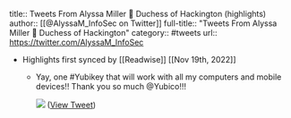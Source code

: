 title:: Tweets From Alyssa Miller 👑 Duchess of Hackington (highlights)
author:: [[@AlyssaM_InfoSec on Twitter]]
full-title:: "Tweets From Alyssa Miller 👑 Duchess of Hackington"
category:: #tweets
url:: https://twitter.com/AlyssaM_InfoSec

- Highlights first synced by [[Readwise]] [[Nov 19th, 2022]]
	- Yay, one #Yubikey that will work with all my computers and mobile devices!! Thank you so much @Yubico!!! 
	  
	  ![](https://pbs.twimg.com/media/FC-kVL9X0Akbup6.jpg) ([View Tweet](https://twitter.com/AlyssaM_InfoSec/status/1454561890781310980))